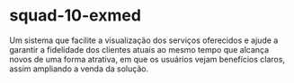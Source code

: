 # squad-10-exmed
Um sistema que facilite a visualização dos serviços oferecidos e ajude a garantir a fidelidade dos clientes atuais ao mesmo tempo que alcança novos de uma forma atrativa, em que os usuários vejam benefícios claros, assim ampliando a venda da solução.
